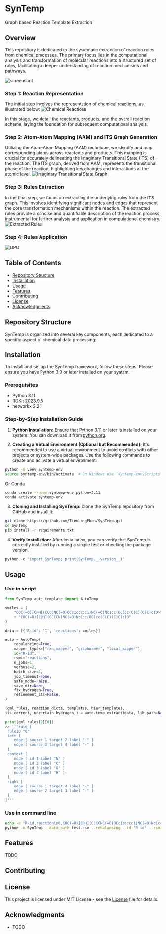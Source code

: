# SynTemp
Graph based Reaction Template Extraction 

## Overview
This repository is dedicated to the systematic extraction of reaction rules from chemical processes. The primary focus lies in the computational analysis and transformation of molecular reactions into a structured set of rules, facilitating a deeper understanding of reaction mechanisms and pathways.

![screenshot](./Docs/Image/template_extraction_example.png)

### Step 1: Reaction Representation
The initial step involves the representation of chemical reactions, as illustrated below:
![Chemical Reactions](./Docs/Image/reactions.png)

In this stage, we detail the reactants, products, and the overall reaction scheme, laying the foundation for subsequent computational analysis.

### Step 2: Atom-Atom Mapping (AAM) and ITS Graph Generation
Utilizing the Atom-Atom Mapping (AAM) technique, we identify and map corresponding atoms across reactants and products. This mapping is crucial for accurately delineating the Imaginary Transitional State (ITS) of the reaction. The ITS graph, derived from AAM, represents the transitional phase of the reaction, highlighting key changes and interactions at the atomic level.
![Imaginary Transitional State Graph](./Docs/Image/graph_its.png)

### Step 3: Rules Extraction
In the final step, we focus on extracting the underlying rules from the ITS graph. This involves identifying significant nodes and edges that represent the core transformation mechanisms within the reaction. The extracted rules provide a concise and quantifiable description of the reaction process, instrumental for further analysis and application in computational chemistry.
![Extracted Rules](./Docs/Image/rules.png)

### Step 4: Rules Application
![DPO](./Docs/Image/dpo_example.png)


## Table of Contents
- [Repository Structure](#repository-structure)
- [Installation](#installation)
- [Usage](#usage)
- [Features](#features)
- [Contributing](#contributing)
- [License](#license)
- [Acknowledgments](#acknowledgments)


## Repository Structure

SynTemp is organized into several key components, each dedicated to a specific aspect of chemical data processing:


## Installation

To install and set up the SynTemp framework, follow these steps. Please ensure you have Python 3.9 or later installed on your system.

### Prerequisites

- Python 3.11
- RDKit 2023.9.5
- networkx 3.2.1


### Step-by-Step Installation Guide

1. **Python Installation:**
  Ensure that Python 3.11 or later is installed on your system. You can download it from [python.org](https://www.python.org/downloads/).

2. **Creating a Virtual Environment (Optional but Recommended):**
  It's recommended to use a virtual environment to avoid conflicts with other projects or system-wide packages. Use the following commands to create and activate a virtual environment:

  ```bash
  python -m venv syntemp-env
  source syntemp-env/bin/activate  # On Windows use `syntemp-env\Scripts\activate`
  ```
  Or Conda

  ```bash
  conda create --name syntemp-env python=3.11
  conda activate syntemp-env
  ```

3. **Cloning and Installing SynTemp:**
  Clone the SynTemp repository from GitHub and install it:

  ```bash
  git clone https://github.com/TieuLongPhan/SynTemp.git
  cd SynTemp
  pip install -r requirements.txt
  ```

4. **Verify Installation:**
  After installation, you can verify that SynTemp is correctly installed by running a simple test or checking the package version.

  ```python
  python -c "import SynTemp; print(SynTemp.__version__)"
  ```

## Usage

### Use in script
  ```python
  from SynTemp.auto_template import AutoTemp

  smiles = (
      "COC(=O)[C@H](CCCCNC(=O)OCc1ccccc1)NC(=O)Nc1cc(OC)cc(C(C)(C)C)c1O>>"
      + "COC(=O)[C@H](CCCCN)NC(=O)Nc1cc(OC)cc(C(C)(C)C)c1O"
  )

  data = [{'R-id': '1', 'reactions': smiles}]

  auto = AutoTemp(
      rebalancing=True,
      mapper_types=["rxn_mapper", "graphormer", "local_mapper"],
      id="R-id",
      rsmi="reactions",
      n_jobs=1,
      verbose=2,
      batch_size=1,
      job_timeout=None,
      safe_mode=False,
      save_dir=None,
      fix_hydrogen=True,
      refinement_its=False,
  )

  (gml_rules, reaction_dicts, templates, hier_templates,
  its_correct, uncertain_hydrogen,) = auto.temp_extract(data, lib_path=None)

  print(gml_rules[0][0])
  >> '''rule [
   ruleID "0"
   left [
      edge [ source 1 target 2 label "-" ]
      edge [ source 3 target 4 label "-" ]
   ]
   context [
      node [ id 1 label "N" ]
      node [ id 2 label "C" ]
      node [ id 3 label "O" ]
      node [ id 4 label "H" ]
   ]
   right [
      edge [ source 1 target 4 label "-" ]
      edge [ source 2 target 3 label "-" ]
   ]
]'''
  ```
  

### Use in command line
  ```bash
  echo -e "R-id,reaction\n0,COC(=O)[C@H](CCCCNC(=O)OCc1ccccc1)NC(=O)Nc1cc(OC)cc(C(C)(C)C)c1O>>COC(=O)[C@H](CCCCN)NC(=O)Nc1cc(OC)cc(C(C)(C)C)c1O" > test.csv
  python -m SynTemp --data_path test.csv --rebalancing --id 'R-id' --rsmi 'reaction' --rerun_aam --fix_hydrogen --log log.txt --save_dir ./
  ```



## Features

TODO

## Contributing


## License

This project is licensed under MIT License - see the [License](LICENSE) file for details.

## Acknowledgments

- TODO